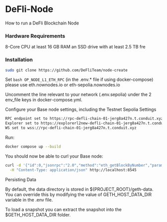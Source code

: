 # DeFli-Node
How to run a DeFli Blockchain Node 

### Hardware Requirements  

8-Core CPU
at least 16 GB RAM
an SSD drive with at least 2.5 TB fre 

### Installation

```bash
sudo git clone https://github.com/DeFliTeam/node-create
```
Set ```bash OP_NODE_L1_ETH_RPC``` (in the .env.* file if using docker-compose) please use eth.nownodes.io or eth-sepolia.nownodes.io

Uncomment the line relevant to your network (.env.sepolia) under the 2 env_file keys in docker-compose.yml. 

Configure your Base node settings, including the Testnet Sepolia Settings

```bash
RPC endpoint set to https://rpc-defli-chain-01-jerg8a427n.t.conduit.xyz, 
Explorer set to https://explorerl2new-defli-chain-01-jerg8a427n.t.conduit.xyz 
WS set to wss://rpc-defli-chain-01-jerg8a427n.t.conduit.xyz
```


Run: 

```bash
docker compose up --build
```

You should now be able to curl your Base node: 

```bash
curl -d '{"id":0,"jsonrpc":"2.0","method":"eth_getBlockByNumber","params":["latest",false]}' \
  -H "Content-Type: application/json" http://localhost:8545
```

Persisting Data

By default, the data directory is stored in ${PROJECT_ROOT}/geth-data. You can override this by modifying the value of GETH_HOST_DATA_DIR variable in the .env file.

To load a snapshot you can extract the snapshot into the $GETH_HOST_DATA_DIR folder.







